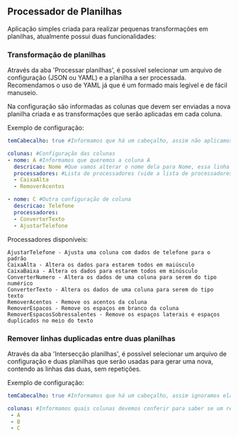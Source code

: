 ## Processador de Planilhas

Aplicação simples criada para realizar pequenas transformações em planilhas,
atualmente possui duas funcionalidades:

### Transformação de planilhas

Através da aba 'Processar planilhas', é possível selecionar um arquivo de configuração (JSON ou YAML) e a planilha a ser processada.
Recomendamos o uso de YAML já que é um formado mais legível e de fácil manuseio.

Na configuração são informadas as colunas que devem ser enviadas a nova planilha criada e as transformações que serão aplicadas em cada coluna.

Exemplo de configuração:
```yaml
temCabecalho: true #Informamos que há um cabeçalho, assim não aplicamos transformação na primeira linha

colunas: #Configuração das colunas
- nome: A #Informamos que queremos a coluna A
  descricao: Nome #Que vamos alterar o nome dela para Nome, essa linha não é obrigatória, assim o nome permanecerá como o original
  processadores: #Lista de processadores (vide a lista de processadores abaixo)
  - CaixaAlta
  - RemoverAcentos

- nome: C #Outra configuração de coluna
  descricao: Telefone
  processadores:
  - ConverterTexto
  - AjustarTelefone
```

Processadores disponíveis:
```
AjustarTelefone - Ajusta uma coluna com dados de telefone para o padrão
CaixaAlta - Altera os dados para estarem todos em maiúsculo
CaixaBaixa - Altera os dados para estarem todos em minúsculo
ConverterNumero - Altera os dados de uma coluna para serem do tipo numérico
ConverterTexto - Altera os dados de uma coluna para serem do tipo texto
RemoverAcentos - Remove os acentos da coluna
RemoverEspacos - Remove os espaços em branco da coluna
RemoverEspacosSobressalentes - Remove os espaços laterais e espaços duplicados no meio do texto
```

### Remover linhas duplicadas entre duas planilhas

Através da aba 'Intersecção planilhas', é possível selecionar um arquivo de configuração e duas planilhas que serão usadas para gerar uma nova, contendo as linhas das duas, sem repetições.

Exemplo de configuração:
```yaml
temCabecalho: true #Informamos que há um cabeçalho, assim ignoramos ela

colunas: #Informamos quais colunas devemos conferir para saber se um registro é igual ao outro
 - A
 - B
 - C 
```
